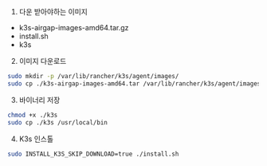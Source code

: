 1. 다운 받아야하는 이미지

- k3s-airgap-images-amd64.tar.gz
- install.sh
- k3s

2. 이미지 다운로드

```bash
sudo mkdir -p /var/lib/rancher/k3s/agent/images/
sudo cp ./k3s-airgap-images-amd64.tar /var/lib/rancher/k3s/agent/images/
```

3. 바이너리 저장

```bash
chmod +x ./k3s
sudo cp ./k3s /usr/local/bin
```

4. K3s 인스톨

```bash
sudo INSTALL_K3S_SKIP_DOWNLOAD=true ./install.sh
```
